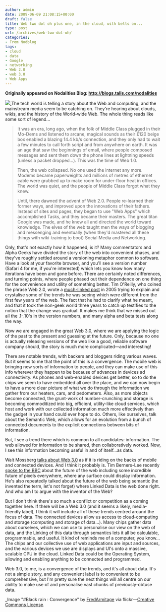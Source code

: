 ```yaml
---
author: admin
date: 2009-06-09 21:08:15+00:00
draft: false
title: Web two dot oh plus one, in the cloud, with bells on...
type: post
url: /archives/web-two-dot-oh/
categories:
- From Nodblog
tags:
- cloud
- data
- Google
- networking
- Web 2.0
- web 3.0
- Web Apps
---
```


**Originally appeared on Nodalities Blog: http://blogs.talis.com/nodalities**

[![](http://zachbeauvais.com/wp-content/uploads/2009/06/343290180_8655cc0b74_m.jpg)
](http://zachbeauvais.com/wp-content/uploads/2009/06/343290180)The tech world is telling a story about the Web and computing, and the mainstream media seem to be catching on. They're hearing about clouds, wikis, and the history of the World-wide Web. The whole thing reads like some sort of legend...



<blockquote>It was an era, long ago, when the folk of Middle Class plugged in their Mo-Dems and listened to arcane, magical sounds as their £120 beige box enabled a blazing 14.4 kb/s connection, and they only had to wait a few minutes to call forth script and from anywhere on earth. It was an age that saw the beginnings of email, where people composed messages and sent them down the phone lines at lightning speeds (unless a packet dropped...). This was the time of Web 1.0.

Then, the web collapsed. No one used the internet any more. Modems became paperweights and millions of metres of ethernet cable were grubbed up to make room for under-floor heat in offices. The world was quiet, and the people of Middle Class forgot what they knew.

Until, there dawned the advent of Web 2.0. People re-learned their former ways, and improved upon the innovations of their fathers. Instead of sites and pages, they began to use "Web Apps" which accomplished Tasks, and they became their masters. The great titan Google was made, and he knew all and directed the world toward knowledge. The elves of the web taught men the ways of blogging and messenging and eventually (when they'd mastered all these things with wiki-training to boot) Social Media and Networking.
</blockquote>



Only, that's not exactly how it happened; is it? Many commentators and Alpha Geeks have divided the story of the web into convenient phases, and they've roughly settled around a versioning metaphor common to software. Have a look at your favorite browser, and you'll see a version number (Safari 4 for me, if you're interested) which lets you know how many iterations have been and gone before. There are certainly noted differences, and turning points, where people phased out their dependence on one thing for the convenience and utility of something better. Tim O'Reilly, who coined the phrase Web 2.0, wrote a [much-linked post](http://zachbeauvais.com/wp-content/uploads/2009/06/what-is-web-20.html) in 2005 trying to explain and crystalise some of the trends he was seeing which were different from the first few years of the web. The fact that he had to clarify what he meant, and that it took the non-geek world three years to catch up testifies to the notion that the change was gradual. It makes me think that we missed out all the .1-.10's in the version numbers, and many alpha and beta tests along the way.

Now we are engaged in the great Web 3.0, where we are applying the logic of the past to the present and guessing at the future. Only, because no one is actually releasing versions of the web like a good, reliable software company should, the story is much more complicated—and interesting!

There are notable trends, with backers and bloggers riding various waves. But it seems to me that the point of this is a convergence. The mobile web is bringing new sorts of information to people, and they can make use of this info wherever they happen to be because of advances in devices ad connectivity. As phones and web-enabled devices get better, so to do the chips we seem to have embedded all over the place, and we can now begin to have a more clear picture of what we do through the information we gather from our heaters, cars, and pedometers. Also, as more objects become connected, the grunt-work of number-crunching and storage is becoming commoditized into big, efficient, utility-like cloud services, which host and work with our collected information much more effectively than the gadget in your hand could ever hope to do. Others, like ourselves, talk about the Semantic Web, which allows for an evolution from a bunch of connected documents to the explicit connections between bits of information.

But, I see a trend there which is common to all candidates: information. The web allowed for information to be shared, then collaboratively worked. Now, I see this information becoming useful in and of itself...as data.

Walt Mossberg [talks about Web 3.0](http://zachbeauvais.com/wp-content/uploads/2009/06/welcome-to-web-30) as if it is riding on the backs of mobile and connected devices. And I think it probably is. Tim Berners-Lee recently [spoke to the BBC](http://zachbeauvais.com/wp-content/uploads/2009/06/8090538.stm) about the future of the web including some incredible future of pixels everywhere, where any surface could display information. He's also repeatedly talked about the future of the web being semantic (he invented the term, let's not forget) where Linked Data is the web done right. And who am I to argue with the inventor of the Web?

But I don't think there's so much a conflict or competition as a coming together here. If there will be a Web 3.0 (and it seems a likely, media-friendly label), I think it will include all of these trends centred around the focus of data. The connected devices allow us access to cloud-computing and storage (computing and storage of data...). Many chips gather data about ourselves, which we can use to personalise our view on the web of data, and the Linking of this data through semantics lets it all be calculable, programmable, and useful. It kind of reminds me of a computer, you know... The chips and our collective use of web applications are input and sources, and the various devices we use are displays and UI's onto a massive, scalable CPU in the cloud. Linked Data could be the Operating System, allowing and enabling anything to be connected and programmed.

Web 3.0, to me, is a convergence of the trends, and it's all about data. It's not a simple story, and any convenient label is to convenient to be comprehensive, but I'm pretty sure the next things will all  centre on our ability to make use of and personalise vast chunks of previously-obtuse data.

_Image "#Black rain : Convergence" by [FredArmitage](http://zachbeauvais.com/wp-content/uploads/2009/06/fredarmitage) via flickr—[Creative Commons License](http://zachbeauvais.com/wp-content/uploads/2009/06/deed.en).
